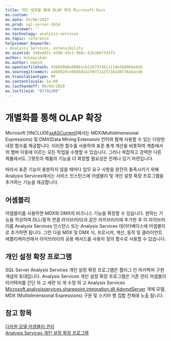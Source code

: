 ```yaml
---
title: 개인 설정을 통해 OLAP 확장 Microsoft Docs
ms.custom: ''
ms.date: 03/06/2017
ms.prod: sql-server-2014
ms.reviewer: ''
ms.technology: analysis-services
ms.topic: reference
helpviewer_keywords:
- Analysis Services, extensibility
ms.assetid: 348e49fc-4390-43c1-9b6c-61b386ff4373
author: minewiskan
ms.author: owend
ms.openlocfilehash: 93669980e989b1cb11673f45c111de3609bbe920
ms.sourcegitcommit: ad4d92dce894592a259721a1571b1d8736abacdb
ms.translationtype: MT
ms.contentlocale: ko-KR
ms.lasthandoff: 08/04/2020
ms.locfileid: "87741395"
---
```

# <a name="extending-olap-through-personalizations"></a>개별화를 통해 OLAP 확장
  Microsoft [!INCLUDE[ssASCurrent](../../../includes/ssascurrent-md.md)]에서는 MDX(Multidimensional Expressions) 및 DMX(Data Mining Extension) 언어와 함께 사용할 수 있는 다양한 내장 함수를 제공합니다. 이러한 함수를 사용하여 표준 통계 계산을 비롯하여 계층에서의 멤버 이동에 이르는 모든 작업을 수행할 수 있습니다. 그러나 복잡하고 강력한 다른 제품에서도 그렇듯이 제품의 기능을 더 확장할 필요성은 언제나 있기 마련입니다.  
  
 따라서 표준 기능이 충분하지 않을 때마다 업무 요구 사항을 완전히 충족시키기 위해 Analysis Services에서는 서비스 인스턴스에 어셈블리 및 개인 설정 확장 프로그램을 추가하는 기능을 제공합니다.  
  
## <a name="assemblies"></a>어셈블리  
 어셈블리를 사용하면 MDX와 DMX의 비즈니스 기능을 확장할 수 있습니다. 원하는 기능을 작성하여 DLL(동적 연결 라이브러리)과 같은 라이브러리에 추가한 후 이 라이브러리를 Analysis Services 인스턴스 또는 Analysis Services 데이터베이스에 어셈블리로 추가하면 됩니다. 그런 다음 MDX 및 DMX 식, 프로시저, 계산, 동작 및 클라이언트 애플리케이션에서 라이브러리의 공용 메서드를 사용자 정의 함수로 사용할 수 있습니다.  
  
## <a name="personalized-extensions"></a>개인 설정 확장 프로그램  
 SQL Server Analysis Services 개인 설정 확장 프로그램은 플러그 인 아키텍처 구현 개념의 토대입니다. Analysis Services 개인 설정 확장 프로그램은 기존 관리 어셈블리 아키텍처를 간단 하 고 세련 되 게 수정 하 고 Analysis Services [Microsoft.analysisservices.sharepoint.integration.dll AdomdServer](/previous-versions/sql/sql-server-2014/ms131779(v=sql.120)) 개체 모델, MDX (Multidimensional Expressions) 구문 및 스키마 행 집합 전체에 노출 됩니다.  
  
## <a name="see-also"></a>참고 항목  
 [다차원 모델 어셈블리 관리](../multidimensional-model-assemblies-management.md)   
 [Analysis Services 개인 설정 확장 프로그램](analysis-services-personalization-extensions.md)  
  
  
